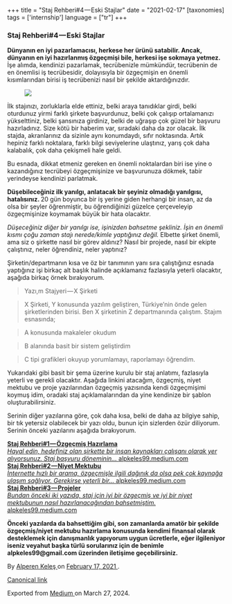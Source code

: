 +++
title = "Staj Rehberi#4 — Eski Stajlar"
date = "2021-02-17"
[taxonomies]
tags = ['internship']
language = ["tr"]
+++

<article class="h-entry">
 <section class="e-content" data-field="body">
  <section class="section section--body section--first section--last" name="ac9b">
   <div class="section-content">
    <div class="section-inner sectionLayout--insetColumn">
     <h3 class="graf graf--h3 graf--leading graf--title" id="5990" name="5990">
      Staj Rehberi#4 — Eski Stajlar
     </h3>
     <p class="graf graf--p graf-after--h3" id="5a3a" name="5a3a">
      <strong class="markup--strong markup--p-strong">
       Dünyanın en iyi pazarlamacısı, herkese her ürünü satabilir. Ancak, dünyanın en iyi hazırlanmış özgeçmişi bile, herkesi işe sokmaya yetmez.
      </strong>
      İşe alımda, kendinizi pazarlamak, tecrübenizle mümkündür, tecrübenin de en önemlisi iş tecrübesidir, dolayısıyla bir özgeçmişin en önemli kısımlarından birisi iş tecrübenizi nasıl bir şekilde aktardığınızdır.
     </p>
     <figure class="graf graf--figure graf-after--p" id="8b1d" name="8b1d">
      <img class="graf-image" data-height="900" data-image-id="1*xMKGCwKy5dt1ERXqP__4YA.jpeg" data-is-featured="true" data-width="1200" src="https://cdn-images-1.medium.com/max/800/1*xMKGCwKy5dt1ERXqP__4YA.jpeg"/>
     </figure>
     <p class="graf graf--p graf-after--figure" id="8281" name="8281">
      İlk stajınızı, zorluklarla elde ettiniz, belki araya tanıdıklar girdi, belki oturdunuz yirmi farklı şirkete başvurdunuz, belki çok çalışıp ortalamanızı yükselttiniz, belki şansınıza girdiniz, belki de uğraşıp çok güzel bir başvuru hazırladınız. Size kötü bir haberim var, sıradaki daha da zor olacak. İlk stajda, akranlarınız da sizinle aynı konumdaydı, sıfır noktasında. Artık hepiniz farklı noktalara, farklı bilgi seviyelerine ulaştınız, yarış çok daha kalabalık, çok daha çekişmeli hale geldi.
     </p>
     <p class="graf graf--p graf-after--p" id="49f4" name="49f4">
      Bu esnada, dikkat etmeniz gereken en önemli noktalardan biri ise yine o kazandığınız tecrübeyi özgeçmişinize ve başvurunuza dökmek, tabir yerindeyse kendinizi parlatmak.
     </p>
     <p class="graf graf--p graf-after--p" id="5952" name="5952">
      <strong class="markup--strong markup--p-strong">
       Düşebileceğiniz ilk yanılgı, anlatacak bir şeyiniz olmadığı yanılgısı, hatalısınız.
      </strong>
      20 gün boyunca bir iş yerine giden herhangi bir insan, az da olsa bir şeyler öğrenmiştir, bu öğrendiğinizi güzelce çerçeveleyip özgeçmişinize koymamak büyük bir hata olacaktır.
     </p>
     <p class="graf graf--p graf-after--p" id="6bf0" name="6bf0">
      <em class="markup--em markup--p-em">
       Düşeceğiniz diğer bir yanılgı ise, işinizden bahsetme şekliniz. İşin en önemli kısmı çoğu zaman stajı nerede/kimle yaptığınız değil.
      </em>
      Elbette şirket önemli, ama siz o şirkette nasıl bir görev aldınız? Nasıl bir projede, nasıl bir ekipte çalıştınız, neler öğrendiniz, neler yaptınız?
     </p>
     <p class="graf graf--p graf-after--p" id="bd8c" name="bd8c">
      Şirketin/departmanın kısa ve öz bir tanımının yanı sıra çalıştığınız esnada yaptığınız işi birkaç alt başlık halinde açıklamanız fazlasıyla yeterli olacaktır, aşağıda birkaç örnek bırakıyorum.
     </p>
     <blockquote class="graf graf--blockquote graf-after--p" id="6c76" name="6c76">
      Yazı,m Stajyeri — X Şirketi
     </blockquote>
     <blockquote class="graf graf--blockquote graf-after--blockquote" id="26e0" name="26e0">
      X Şirketi, Y konusunda yazılım geliştiren, Türkiye’nin önde gelen şirketlerinden birisi. Ben X şirketinin Z departmanında çalıştım. Stajım esnasında;
     </blockquote>
     <blockquote class="graf graf--blockquote graf-after--blockquote" id="8c80" name="8c80">
      A konusunda makaleler okudum
     </blockquote>
     <blockquote class="graf graf--blockquote graf-after--blockquote" id="80d4" name="80d4">
      B alanında basit bir sistem geliştirdim
     </blockquote>
     <blockquote class="graf graf--blockquote graf-after--blockquote" id="ebae" name="ebae">
      C tipi grafikleri okuyup yorumlamayı, raporlamayı öğrendim.
     </blockquote>
     <p class="graf graf--p graf-after--blockquote" id="5f32" name="5f32">
      Yukarıdaki gibi basit bir şema üzerine kurulu bir staj anlatımı, fazlasıyla yeterli ve gerekli olacaktır. Aşağıda linkini atacağım, özgeçmiş, niyet mektubu ve proje yazılarından özgeçmiş yazısında kendi özgeçmişimi koymuş idim, oradaki staj açıklamalarından da yine kendinize bir şablon oluşturabilirsiniz.
     </p>
     <p class="graf graf--p graf-after--p" id="6781" name="6781">
      Serinin diğer yazılarına göre, çok daha kısa, belki de daha az bilgiye sahip, bir tık yetersiz olabilecek bir yazı oldu, bunun için sizlerden özür diliyorum. Serinin önceki yazılarını aşağıda bırakıyorum.
     </p>
     <div class="graf graf--mixtapeEmbed graf-after--p" id="07d2" name="07d2">
      <a class="markup--anchor markup--mixtapeEmbed-anchor" data-href="https://alpkeles99.medium.com/staj-rehberi-1-%C3%B6zge%C3%A7mi%C5%9F-haz%C4%B1rlama-b68a9b642994" href="https://alpkeles99.medium.com/staj-rehberi-1-%C3%B6zge%C3%A7mi%C5%9F-haz%C4%B1rlama-b68a9b642994" title="https://alpkeles99.medium.com/staj-rehberi-1-%C3%B6zge%C3%A7mi%C5%9F-haz%C4%B1rlama-b68a9b642994">
       <strong class="markup--strong markup--mixtapeEmbed-strong">
        Staj Rehberi#1 — Özgeçmiş Hazırlama
       </strong>
       <br/>
       <em class="markup--em markup--mixtapeEmbed-em">
        Hayal edin, hedefiniz olan şirkette bir insan kaynakları çalışanı olarak yer alıyorsunuz. Staj başvuru döneminin…
       </em>
       alpkeles99.medium.com
      </a>
      <a class="js-mixtapeImage mixtapeImage u-ignoreBlock" data-media-id="e6b765db2b04bf39191d4639b6f5a174" data-thumbnail-img-id="1*9MEJAHWPaiydFjVll90X3w.jpeg" href="https://alpkeles99.medium.com/staj-rehberi-1-%C3%B6zge%C3%A7mi%C5%9F-haz%C4%B1rlama-b68a9b642994" style="background-image: url(https://cdn-images-1.medium.com/fit/c/160/160/1*9MEJAHWPaiydFjVll90X3w.jpeg);">
      </a>
     </div>
     <div class="graf graf--mixtapeEmbed graf-after--mixtapeEmbed" id="e0a3" name="e0a3">
      <a class="markup--anchor markup--mixtapeEmbed-anchor" data-href="https://alpkeles99.medium.com/staj-rehberi-2-niyet-mektubu-461ee76e974b" href="https://alpkeles99.medium.com/staj-rehberi-2-niyet-mektubu-461ee76e974b" title="https://alpkeles99.medium.com/staj-rehberi-2-niyet-mektubu-461ee76e974b">
       <strong class="markup--strong markup--mixtapeEmbed-strong">
        Staj Rehberi#2 — Niyet Mektubu
       </strong>
       <br/>
       <em class="markup--em markup--mixtapeEmbed-em">
        İnternette hızlı bir arama, özgeçmişle ilgili dağınık da olsa pek çok kaynağa ulaşım sağlıyor. Gerekirse yeterli bir…
       </em>
       alpkeles99.medium.com
      </a>
      <a class="js-mixtapeImage mixtapeImage u-ignoreBlock" data-media-id="63ee7a0cf9b3cf1a96e3a13d4142d01f" data-thumbnail-img-id="1*fuZiiApXaaxpgfjMzo5koA.jpeg" href="https://alpkeles99.medium.com/staj-rehberi-2-niyet-mektubu-461ee76e974b" style="background-image: url(https://cdn-images-1.medium.com/fit/c/160/160/1*fuZiiApXaaxpgfjMzo5koA.jpeg);">
      </a>
     </div>
     <div class="graf graf--mixtapeEmbed graf-after--mixtapeEmbed" id="eb96" name="eb96">
      <a class="markup--anchor markup--mixtapeEmbed-anchor" data-href="https://alpkeles99.medium.com/staj-rehberi-3-projeler-5a71d007280e" href="https://alpkeles99.medium.com/staj-rehberi-3-projeler-5a71d007280e" title="https://alpkeles99.medium.com/staj-rehberi-3-projeler-5a71d007280e">
       <strong class="markup--strong markup--mixtapeEmbed-strong">
        Staj Rehberi#3 — Projeler
       </strong>
       <br/>
       <em class="markup--em markup--mixtapeEmbed-em">
        Bundan önceki iki yazıda, staj için iyi bir özgeçmiş ve iyi bir niyet mektubunun nasıl hazırlanacağından bahsetmiştim.
       </em>
       alpkeles99.medium.com
      </a>
      <a class="js-mixtapeImage mixtapeImage u-ignoreBlock" data-media-id="a8adcd9849e02977abf578caad131b68" data-thumbnail-img-id="1*j7ft86S0PXYLLSJTdUwnBg.jpeg" href="https://alpkeles99.medium.com/staj-rehberi-3-projeler-5a71d007280e" style="background-image: url(https://cdn-images-1.medium.com/fit/c/160/160/1*j7ft86S0PXYLLSJTdUwnBg.jpeg);">
      </a>
     </div>
     <p class="graf graf--p graf-after--mixtapeEmbed graf--trailing" id="05bf" name="05bf">
      <strong class="markup--strong markup--p-strong">
       Önceki yazılarda da bahsettiğim gibi, son zamanlarda amatör bir şekilde özgeçmiş/niyet mektubu hazırlama konusunda kendimi finansal olarak desteklemek için danışmanlık yapıyorum uygun ücretlerle, eğer ilgileniyor iseniz veyahut başka türlü sorularınız için de benimle alpkeles99@gmail.com üzerinden iletişime geçebilirsiniz.
      </strong>
     </p>
    </div>
   </div>
  </section>
 </section>
 <footer>
  <p>
   By
   <a class="p-author h-card" href="https://medium.com/@alpkeles99">
    Alperen Keleş
   </a>
   on
   <a href="https://medium.com/p/9c84a48489fb">
    <time class="dt-published" datetime="2021-02-17T23:53:00.885Z">
     February 17, 2021
    </time>
   </a>
   .
  </p>
  <p>
   <a class="p-canonical" href="https://medium.com/@alpkeles99/staj-rehberi-4-eski-stajlar-9c84a48489fb">
    Canonical link
   </a>
  </p>
  <p>
   Exported from
   <a href="https://medium.com">
    Medium
   </a>
   on March 27, 2024.
  </p>
 </footer>
</article>
